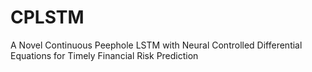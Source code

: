 # CPLSTM
A Novel Continuous Peephole LSTM with Neural Controlled Differential Equations for Timely Financial Risk Prediction
